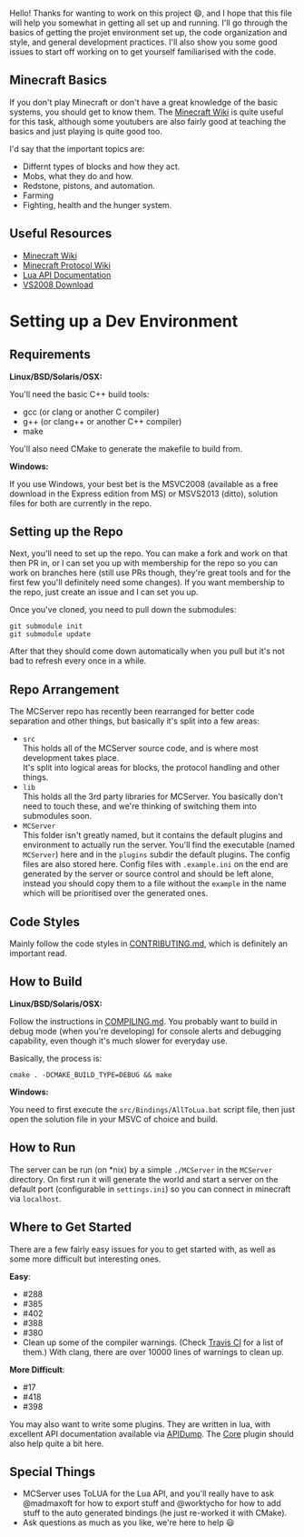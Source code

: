 Hello! Thanks for wanting to work on this project :smile:, and I hope that this file will help you somewhat in getting all set up and running. I'll go through the basics of getting the projet environment set up, the code organization and style, and general development practices. I'll also show you some good issues to start off working on to get yourself familiarised with the code.

Minecraft Basics
----------------

If you don't play Minecraft or don't have a great knowledge of the basic systems, you should get to know them. The [Minecraft Wiki](http://minecraft.gamepedia.com/Minecraft_Wiki) is quite useful for this task, although some youtubers are also fairly good at teaching the basics and just playing is quite good too. 

I'd say that the important topics are:

* Differnt types of blocks and how they act.
* Mobs, what they do and how.
* Redstone, pistons, and automation.
* Farming
* Fighting, health and the hunger system.

Useful Resources
----------------

 * [Minecraft Wiki](http://minecraft.gamepedia.com/Minecraft_Wiki)
 * [Minecraft Protocol Wiki](http://wiki.vg)
 * [Lua API Documentation](http://mc-server.xoft.cz/LuaAPI)
 * [VS2008 Download](http://stackoverflow.com/questions/15318560/visual-c-2008-express-download-link-dead)

Setting up a Dev Environment
============================

Requirements
------------

**Linux/BSD/Solaris/OSX:**

You'll need the basic C++ build tools:

 * gcc (or clang or another C compiler)
 * g++ (or clang++ or another C++ compiler)
 * make
 
You'll also need CMake to generate the makefile to build from.

**Windows:**

If you use Windows, your best bet is the MSVC2008 (available as a free download in the Express edition from MS) or MSVS2013 (ditto), solution files for both are currently in the repo.

Setting up the Repo
-------------------

Next, you'll need to set up the repo. You can make a fork and work on that then PR in, or I can set you up with membership for the repo so you can work on branches here (still use PRs though, they're great tools and for the first few you'll definitely need some changes). If you want membership to the repo, just create an issue and I can set you up. 

Once you've cloned, you need to pull down the submodules:

    git submodule init
    git submodule update

After that they should come down automatically when you pull but it's not bad to refresh every once in a while.

Repo Arrangement
---------------------------

The MCServer repo has recently been rearranged for better code separation and other things, but basically it's split into a few areas:

 * `src`  
   This holds all of the MCServer source code, and is where most development takes place.  
   It's split into logical areas for blocks, the protocol handling and other things.
 * `lib`  
   This holds all the 3rd party libraries for MCServer. You basically don't need to touch these, and we're thinking of switching them into submodules soon.
 * `MCServer`  
   This folder isn't greatly named, but it contains the default plugins and environment to actually run the server. You'll find the executable (named `MCServer`) here and in the `plugins` subdir the default plugins. The config files are also stored here. Config files with `.example.ini` on the end are generated by the server or source control and should be left alone, instead you should copy them to a file without the `example` in the name which will be prioritised over the generated ones.

Code Styles
------------------

Mainly follow the code styles in [CONTRIBUTING.md](https://github.com/mc-server/MCServer/blob/master/CONTRIBUTING.md), which is definitely an important read.


How to Build
------------------

**Linux/BSD/Solaris/OSX:**

Follow the instructions in [COMPILING.md](https://github.com/mc-server/MCServer/blob/master/COMPILING.md). You probably want to build in debug mode (when you're developing) for console alerts and debugging capability, even though it's much slower for everyday use.

Basically, the process is:

    cmake . -DCMAKE_BUILD_TYPE=DEBUG && make

**Windows:**

You need to first execute the `src/Bindings/AllToLua.bat` script file, then just open the solution file in your MSVC of choice and build.

How to Run
----------

The server can be run (on *nix) by a simple `./MCServer` in the `MCServer` directory. On first run it will generate the world and start a server on the default port (configurable in `settings.ini`) so you can connect in minecraft via `localhost`.

Where to Get Started
-------------------------------

There are a few fairly easy issues for you to get started with, as well as some more difficult but interesting ones.

**Easy**:

 * #288 
 * #385 
 * #402 
 * #388
 * #380 
 * Clean up some of the compiler warnings. (Check [Travis CI](http://travis-ci.org/mc-server/MCServer) for a list of them.) With clang, there are over 10000 lines of warnings to clean up.

**More Difficult**:

 * #17
 * #418 
 * #398 

You may also want to write some plugins. They are written in lua, with excellent API documentation available via [APIDump](http://mc-server.xoft.cz/LuaAPI). The [Core](https://github.com/mc-server/Core) plugin should also help quite a bit here.

Special Things
---------------------

 * MCServer uses ToLUA for the Lua API, and you'll really have to ask @madmaxoft for how to export stuff and @worktycho for how to add stuff to the auto generated bindings (he just re-worked it with CMake).
 * Ask questions as much as you like, we're here to help :smiley: 
